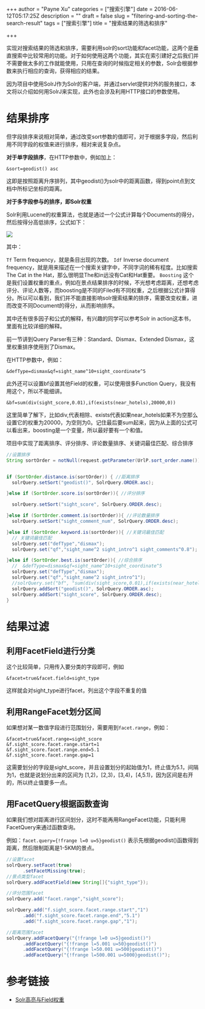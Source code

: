 +++
author = "Payne Xu"
categories = ["搜索引擎"]
date = 2016-06-12T05:17:25Z
description = ""
draft = false
slug = "filtering-and-sorting-the-search-result"
tags = ["搜索引擎"]
title = "搜索结果的筛选和排序"

+++



实现对搜索结果的筛选和排序，需要利用solr的sort功能和facet功能，这两个是垂直搜索中比较常用的功能。对于如何使用这两个功能，其实在索引建好之后我们并不需要做太多的工作就能使用，只用在查询的时候指定相关的参数，Solr会根据参数来执行相应的查询，获得相应的结果。

因为项目中使用SolrJ作为Solr的客户端，并通过servlet提供对外的服务接口，本文将以介绍如何用SolrJ来实现，此外也会涉及利用HTTP接口的参数使用。

<!--more-->

# 结果排序

但字段排序来说相对简单，通过改变sort参数的值即可，对于根据多字段，然后利用不同字段的权值来进行排序，相对来说复杂点。

**对于单字段排序**，在HTTP参数中，例如加上：

```
&sort=geodist() asc
```
这即是按照距离升序排列，其中geodist()为solr中的距离函数，得到point点到文档中所标记坐标的距离。

**对于多字段参与的排序，即Solr权重**

Solr利用Lucene的权重算法，也就是通过一个公式计算每个Documents的得分，然后按得分高低排序，公式如下：

![](https://o364p1r5a.qnssl.com/blog/14658258239201.jpg)

其中：

`Tf` Term frequency，就是条目出现的次数。
`Idf` Inverse document frequency，就是用来描述在一个搜索关键字中，不同字词的稀有程度。比如搜索The Cat in the Hat，那么很明显The和in远没有Cat和Hat重要。
`Boosting` 这个是我们设置权重的重点，例如在景点结果排序的时候，不光想考虑距离，还想考虑评分、评论人数等，而boosting是不同的Filed有不同权重，之后根据公式计算得分。所以可以看到，我们并不能直接影响solr搜索结果的排序，需要改变权重，进而改变不同Document的得分，从而影响排序。

其中还有很多因子和公式的解释，有兴趣的同学可以参考Solr in action这本书，里面有比较详细的解释。

前一节讲到Query Parser有三种：Standard、Dismax、Extended Dismax，这里权重排序使用到了Dismax。

在HTTP参数中，例如：

```
&defType=dismax&qf=sight_name^10+sight_coordinate^5
```

此外还可以设置bf设置其他Field的权重，可以使用很多Function Query，我没有用这个，所以不能细讲。

```
&bf=sum(div(sight_score,0.01),if(exists(near_hotels),20000,0))
```

这里简单了解下，比如div,代表相除、exists代表如果near_hotels如果不为空那么设置它的权重为20000，为空则为0。记住最后要sum起来，因为从上面的公式可以看出来，boosting是一个变量，所以最好要有一个和值。


项目中实现了距离排序、评分排序、评论数量排序、关键词最佳匹配、综合排序

```java
//设置排序
String sortOrder = notNull(request.getParameter(UrlP.sort_order.name()),SortOrder.distance.get()); //默认距离排序


if (SortOrder.distance.is(sortOrder)) { //距离排序
  solrQuery.setSort("geodist()", SolrQuery.ORDER.asc);

}else if (SortOrder.score.is(sortOrder)){ //评分排序

  solrQuery.setSort("sight_score", SolrQuery.ORDER.desc);

}else if (SortOrder.comment.is(sortOrder)){ //评论数量排序
  solrQuery.setSort("sight_comment_num", SolrQuery.ORDER.desc);

}else if (SortOrder.keyword.is(sortOrder)){ //关键词最佳匹配
  // 关键词最佳匹配
  solrQuery.set("defType","dismax");
  solrQuery.set("qf","sight_name^2 sight_intro^1 sight_comments^0.8");

}else if (SortOrder.best.is(sortOrder)){ //综合排序
  //  &defType=dismax&qf=sight_name^10+sight_coordinate^5
  solrQuery.set("defType","dismax");
  solrQuery.set("qf","sight_name^2 sight_intro^1");
  //solrQuery.set("bf", "sum(div(sight_score,0.01),if(exists(near_hotels),20000,0))");
  solrQuery.addSort("geodist()", SolrQuery.ORDER.asc);
  solrQuery.addSort("sight_score", SolrQuery.ORDER.desc);
}
```
# 结果过滤

## 利用FacetField进行分类

这个比较简单，只用传入要分类的字段即可，例如

```
&facet=true&facet.field=sight_type
```

这样就会对sight_type进行facet，列出这个字段不重复的值

## 利用RangeFacet划分区间

如果想对某一数值字段进行范围划分，需要用到`facet.range`，例如：

```
&facet=true&facet.range=sight_score
&f.sight_score.facet.range.start=1
&f.sight_score.facet.range.end=5.1
&f.sight_score.facet.range.gap=1
```
这需要划分的字段是sight_score，并且设置划分的起始值为1，终止值为5.1，间隔为1，也就是说划分出来的区间为 [1,2)，[2,3)，[3,4)，[4,5.1)，因为区间是右开的，所以终止值要多一点。

## 用FacetQuery根据函数查询

如果我们想对距离进行区间划分，这时不能再用RangeFacet功能，只能利用FacetQuery来通过函数查询。

例如：`facet.query={!frange l=0 u=5}geodist()` 表示先根据geodist()函数得到距离，然后限制距离是1-5KM的景点。


```java
//设置facet
solrQuery.setFacet(true)
      .setFacetMissing(true);
//景点类型facet
solrQuery.addFacetField(new String[]{"sight_type"});

//评分范围facet
solrQuery.add("facet.range","sight_score");

solrQuery.add("f.sight_score.facet.range.start","1")
      .add("f.sight_score.facet.range.end","5.1")
      .add("f.sight_score.facet.range.gap","1");

//距离范围facet
solrQuery.addFacetQuery("{!frange l=0 u=5}geodist()")
      .addFacetQuery("{!frange l=5.001 u=50}geodist()")
      .addFacetQuery("{!frange l=50.001 u=500}geodist()")
      .addFacetQuery("{!frange l=500.001 u=5000}geodist()");
```
# 参考链接
* [Solr高亮与Field权重](http://www.cnblogs.com/edwinchen/p/3977366.html)

